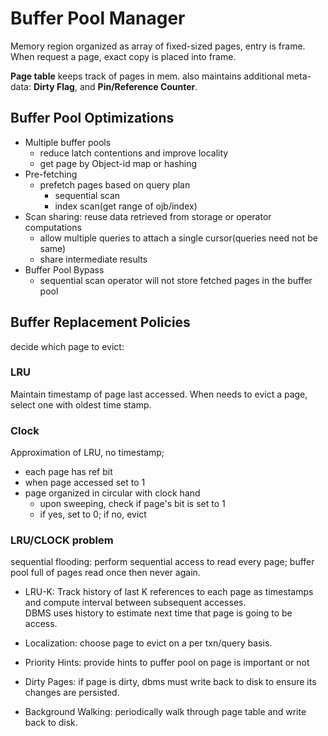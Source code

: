 # Buffer Pool Manager
Memory region organized as array of fixed-sized pages, entry is frame.  
When request a page, exact copy is placed into frame.

**Page table** keeps track of pages in mem. also maintains additional meta-data: **Dirty Flag**, and **Pin/Reference Counter**.

## Buffer Pool Optimizations
- Multiple buffer pools
  - reduce latch contentions and improve locality
  - get page by Object-id map or hashing
- Pre-fetching
  - prefetch pages based on query plan
    - sequential scan
    - index scan(get range of ojb/index)
- Scan sharing: reuse data retrieved from storage or operator computations
  - allow multiple queries to attach a single cursor(queries need not be same)
  - share intermediate results
- Buffer Pool Bypass
  - sequential scan operator will not store fetched pages in the buffer pool
 
 ## Buffer Replacement Policies
 decide which page to evict:
 ### LRU
 Maintain timestamp of page last accessed.
 When needs to evict a page, select one with oldest time stamp.
 ### Clock
 Approximation of LRU, no timestamp;
 - each page has ref bit
 - when page accessed set to 1
 - page organized in circular with clock hand
   - upon sweeping, check if page's bit is set to 1
   - if yes, set to 0; if no, evict
 ### LRU/CLOCK problem
 sequential flooding: perform sequential access to read every page; buffer pool full of pages read once then never again.
 - LRU-K: Track history of last K references to each page as timestamps and compute interval between subsequent accesses.  
 DBMS uses history to estimate next time that page is going to be access.
 - Localization: choose page to evict on a per txn/query basis.
 - Priority Hints: provide hints to puffer pool on page is important or not

- Dirty Pages: if page is dirty, dbms must write back to disk to ensure its changes are persisted.
- Background Walking: periodically walk through page table and write back to disk.
